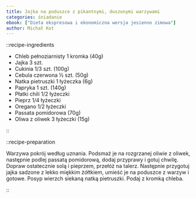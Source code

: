 ```yaml
---
title: Jajka na poduszce z pikantnymi, duszonymi warzywami
categories: śniadanie
ebook: ["Dieta ekspresowa i ekonomiczna wersja jesienno zimowa"]
author: Michał Kot
---
```


::recipe-ingredients

- Chleb pełnoziarnisty 1 kromka (40g)
- Jajka 3 szt.
- Cukinia 1/3 szt. (100g)
- Cebula czerwona ½ szt. (50g)
- Natka pietruszki 1 łyżeczka (6g)
- Papryka 1 szt. (140g)
- Płatki chili 1/2 łyżeczki
- Pieprz 1/4 łyżeczki
- Oregano 1/2 łyżeczki
- Passata pomidorowa (70g)
- Oliwa z oliwek 3 łyżeczki (15g)

::

::recipe-preparation

Warzywa pokrój według uznania. Podsmaż je na rozgrzanej oliwie z oliwek, następnie podlej passatą pomidorową, dodaj przyprawy i gotuj chwilę. Dopraw ostatecznie solą i pieprzem, przełóż na talerz. Następnie przygotuj jajka sadzone z lekko miękkim żółtkiem, umieść je na poduszce z warzyw i gotowe. Posyp wierzch siekaną natką pietruszki. Podaj z kromką chleba.

::
